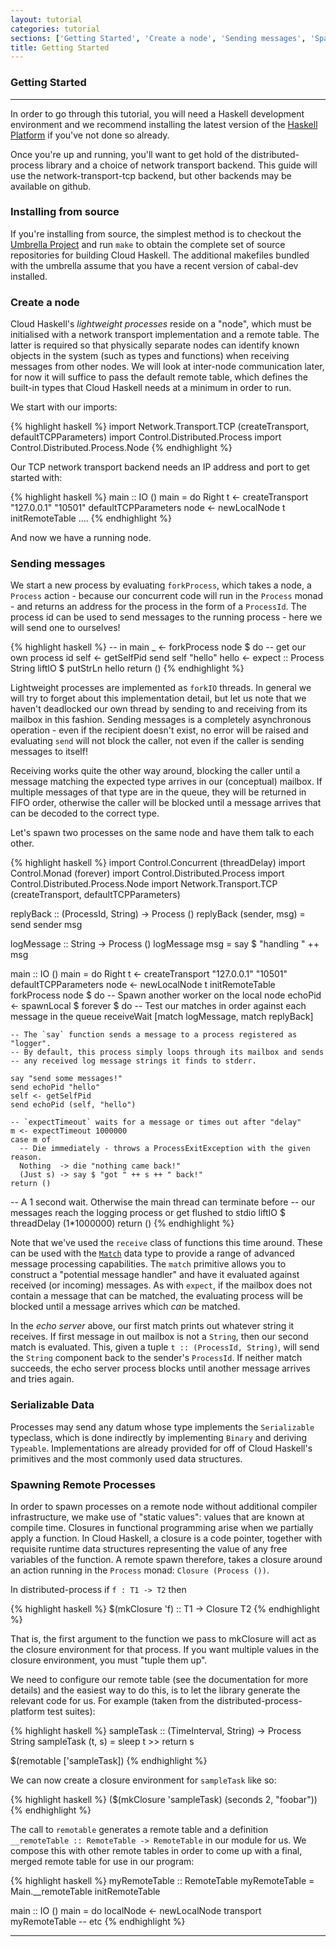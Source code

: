 ```yaml
---
layout: tutorial
categories: tutorial
sections: ['Getting Started', 'Create a node', 'Sending messages', 'Spawning Remote Processes']
title: Getting Started
---
```


### Getting Started

-----

In order to go through this tutorial, you will need a Haskell development
environment and we recommend installing the latest version of the
[Haskell Platform](http://www.haskell.org/platform/) if you've not done
so already.

Once you're up and running, you'll want to get hold of the distributed-process
library and a choice of network transport backend. This guide will use
the network-transport-tcp backend, but other backends may be available
on github.

### Installing from source

If you're installing from source, the simplest method is to checkout the
[Umbrella Project](https://github.com/haskell-distributed/cloud-haskell) and
run `make` to obtain the complete set of source repositories for building
Cloud Haskell. The additional makefiles bundled with the umbrella assume
that you have a recent version of cabal-dev installed.

### Create a node

Cloud Haskell's *lightweight processes* reside on a "node", which must
be initialised with a network transport implementation and a remote table.
The latter is required so that physically separate nodes can identify known
objects in the system (such as types and functions) when receiving messages
from other nodes. We will look at inter-node communication later, for now
it will suffice to pass the default remote table, which defines the built-in
types that Cloud Haskell needs at a minimum in order to run.

We start with our imports:

{% highlight haskell %}
import Network.Transport.TCP (createTransport, defaultTCPParameters)
import Control.Distributed.Process
import Control.Distributed.Process.Node
{% endhighlight %}

Our TCP network transport backend needs an IP address and port to get started
with:

{% highlight haskell %}
main :: IO ()
main = do
  Right t <- createTransport "127.0.0.1" "10501" defaultTCPParameters
  node <- newLocalNode t initRemoteTable
  ....
{% endhighlight %}

And now we have a running node.

### Sending messages

We start a new process by evaluating `forkProcess`, which takes a node,
a `Process` action - because our concurrent code will run in the `Process`
monad - and returns an address for the process in the form of a `ProcessId`.
The process id can be used to send messages to the running process - here we
will send one to ourselves!

{% highlight haskell %}
-- in main
  _ <- forkProcess node $ do
    -- get our own process id
    self <- getSelfPid
    send self "hello"
    hello <- expect :: Process String
    liftIO $ putStrLn hello
  return ()
{% endhighlight %}

Lightweight processes are implemented as `forkIO` threads. In general we will
try to forget about this implementation detail, but let us note that we
haven't deadlocked our own thread by sending to and receiving from its mailbox
in this fashion. Sending messages is a completely asynchronous operation - even
if the recipient doesn't exist, no error will be raised and evaluating `send`
will not block the caller, not even if the caller is sending messages to itself!

Receiving works quite the other way around, blocking the caller until a message
matching the expected type arrives in our (conceptual) mailbox. If multiple
messages of that type are in the queue, they will be returned in FIFO
order, otherwise the caller will be blocked until a message arrives that can be
decoded to the correct type.

Let's spawn two processes on the same node and have them talk to each other.

{% highlight haskell %}
import Control.Concurrent (threadDelay)
import Control.Monad (forever)
import Control.Distributed.Process
import Control.Distributed.Process.Node
import Network.Transport.TCP (createTransport, defaultTCPParameters)

replyBack :: (ProcessId, String) -> Process ()
replyBack (sender, msg) = send sender msg

logMessage :: String -> Process ()
logMessage msg = say $ "handling " ++ msg

main :: IO ()
main = do
  Right t <- createTransport "127.0.0.1" "10501" defaultTCPParameters
  node <- newLocalNode t initRemoteTable
  forkProcess node $ do
    -- Spawn another worker on the local node 
    echoPid <- spawnLocal $ forever $ do
      -- Test our matches in order against each message in the queue
      receiveWait [match logMessage, match replyBack]

    -- The `say` function sends a message to a process registered as "logger".
    -- By default, this process simply loops through its mailbox and sends
    -- any received log message strings it finds to stderr.

    say "send some messages!"
    send echoPid "hello"
    self <- getSelfPid
    send echoPid (self, "hello")

    -- `expectTimeout` waits for a message or times out after "delay"
    m <- expectTimeout 1000000
    case m of
      -- Die immediately - throws a ProcessExitException with the given reason.
      Nothing  -> die "nothing came back!"
      (Just s) -> say $ "got " ++ s ++ " back!"
    return ()

  -- A 1 second wait. Otherwise the main thread can terminate before
  -- our messages reach the logging process or get flushed to stdio
  liftIO $ threadDelay (1*1000000)
  return ()
{% endhighlight %}

Note that we've used the `receive` class of functions this time around.
These can be used with the [`Match`][5] data type to provide a range of
advanced message processing capabilities. The `match` primitive allows you
to construct a "potential message handler" and have it evaluated
against received (or incoming) messages. As with `expect`, if the mailbox does
not contain a message that can be matched, the evaluating process will be
blocked until a message arrives which _can_ be matched.

In the _echo server_ above, our first match prints out whatever string it
receives. If first message in out mailbox is not a `String`, then our second
match is evaluated. This, given a tuple `t :: (ProcessId, String)`, will send
the `String` component back to the sender's `ProcessId`. If neither match
succeeds, the echo server process blocks until another message arrives and
tries again.

### Serializable Data

Processes may send any datum whose type implements the `Serializable` typeclass,
which is done indirectly by implementing `Binary` and deriving `Typeable`.
Implementations are already provided for off of Cloud Haskell's primitives
and the most commonly used data structures.

### Spawning Remote Processes

In order to spawn processes on a remote node without additional compiler
infrastructure, we make use of "static values": values that are known at
compile time. Closures in functional programming arise when we partially
apply a function. In Cloud Haskell, a closure is a code pointer, together
with requisite runtime data structures representing the value of any free
variables of the function. A remote spawn therefore, takes a closure around
an action running in the `Process` monad: `Closure (Process ())`.

In distributed-process if `f : T1 -> T2` then

{% highlight haskell %}
  $(mkClosure 'f) :: T1 -> Closure T2
{% endhighlight %}

That is, the first argument to the function we pass to mkClosure will act
as the closure environment for that process. If you want multiple values
in the closure environment, you must "tuple them up".

We need to configure our remote table (see the documentation for more details)
and the easiest way to do this, is to let the library generate the relevant
code for us. For example (taken from the distributed-process-platform test suites):

{% highlight haskell %}
sampleTask :: (TimeInterval, String) -> Process String
sampleTask (t, s) = sleep t >> return s

$(remotable ['sampleTask])
{% endhighlight %}

We can now create a closure environment for `sampleTask` like so:

{% highlight haskell %}
($(mkClosure 'sampleTask) (seconds 2, "foobar"))
{% endhighlight %}

The call to `remotable` generates a remote table and a definition
`__remoteTable :: RemoteTable -> RemoteTable` in our module for us.
We compose this with other remote tables in order to come up with a
final, merged remote table for use in our program:

{% highlight haskell %}
myRemoteTable :: RemoteTable
myRemoteTable = Main.__remoteTable initRemoteTable

main :: IO ()
main = do
 localNode <- newLocalNode transport myRemoteTable
 -- etc
{% endhighlight %}

------

[1]: /static/doc/distributed-process/Control-Distributed-Process.html#v:Message
[2]: http://hackage.haskell.org/package/distributed-process
[3]: /static/doc/distributed-process-platform/Control-Distributed-Process-Platform-Async.html
[4]: /static/doc/distributed-process-platform/Control-Distributed-Process-Platform-ManagedProcess.htmlv:callAsync
[5]: http://hackage.haskell.org/packages/archive/distributed-process/latest/doc/html/Control-Distributed-Process-Internal-Primitives.html#t:Match
